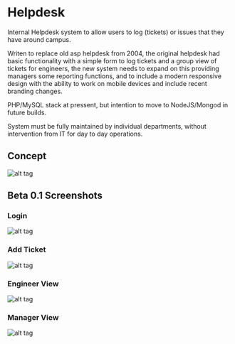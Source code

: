 # Helpdesk

Internal Helpdesk system to allow users to log (tickets) or issues that they have around campus.

Writen to replace old asp helpdesk from 2004, the original helpdesk had basic functionality with a simple form to log tickets and a group view of tickets for engineers, the new system needs to expand on this providing managers some reporting functions, and to include a modern responsive design with the ability to work on mobile devices and include recent branding changes.

PHP/MySQL stack at pressent, but intention to move to NodeJS/Mongod in future builds.

System must be fully maintained by individual departments, without intervention from IT for day to day operations.

## Concept

![alt tag](https://raw.github.com/atomicjam/helpdesk/master/public/images/concept%20artwork/helpdesk.jpg)

## Beta 0.1 Screenshots

### Login
![alt tag](https://raw.github.com/atomicjam/helpdesk/master/public/images/concept%20artwork/login-beta1.jpg)

### Add Ticket
![alt tag](https://raw.github.com/atomicjam/helpdesk/master/public/images/concept%20artwork/addticket-beta1.jpg)

### Engineer View
![alt tag](https://raw.github.com/atomicjam/helpdesk/master/public/images/concept%20artwork/engineerview-beta1.jpg)

### Manager View
![alt tag](https://raw.github.com/atomicjam/helpdesk/master/public/images/concept%20artwork/managerview-beta1.jpg)
